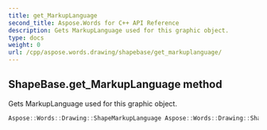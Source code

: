 ```yaml
---
title: get_MarkupLanguage
second_title: Aspose.Words for C++ API Reference
description: Gets MarkupLanguage used for this graphic object. 
type: docs
weight: 0
url: /cpp/aspose.words.drawing/shapebase/get_markuplanguage/
---
```

## ShapeBase.get_MarkupLanguage method


Gets MarkupLanguage used for this graphic object.

```cpp
Aspose::Words::Drawing::ShapeMarkupLanguage Aspose::Words::Drawing::ShapeBase::get_MarkupLanguage() const
```

